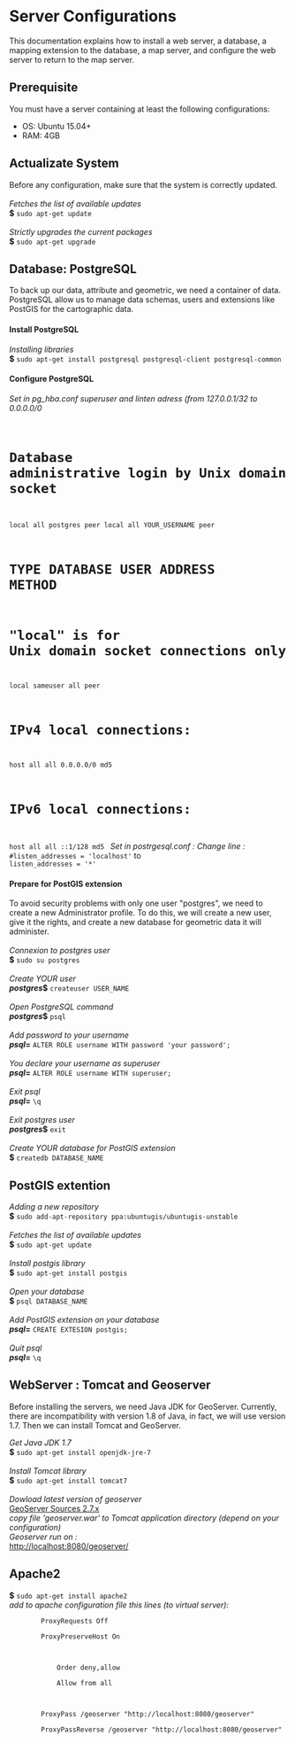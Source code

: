 <h1>Server Configurations</h1>

<p>
	This documentation explains how to install a web server, a database, a mapping extension to the database, a map server, and configure the web server to return to the map server.
</p>

<h2>Prerequisite</h2>

<p>
	You must have a server containing at least the following configurations:
	<ul>
		<li>OS: Ubuntu 15.04+</li>
		<li>RAM: 4GB</li>
	</ul>
</p>

<h2>Actualizate System</h2>

<p>
	Before any configuration, make sure that the system is correctly updated.<br><br>
	<i>Fetches the list of available updates</i><br>
	<b>$</b> <code>sudo apt-get update</code><br><br>
	<i>Strictly upgrades the current packages</i><br>
	<b>$</b> <code>sudo apt-get upgrade</code>
</p>

<h2>Database: PostgreSQL</h2>

<p>
	To back up our data, attribute and geometric, we need a container of data. PostgreSQL allow us to manage data schemas, users and extensions like PostGIS for the cartographic data.
</p>

<h4>Install PostgreSQL</h4>
<p>
	<i>Installing libraries</i><br>
	<b>$</b> <code>sudo apt-get install postgresql postgresql-client postgresql-common</code>
</p>

<h4>Configure PostgreSQL</h4>
<p>	
	<i>Set in pg_hba.conf superuser and linten adress (from 127.0.0.1/32 to 0.0.0.0/0</i><br>
	<code>

# Database administrative login by Unix domain socket
local   all             postgres                                peer
local   all             YOUR_USERNAME                                peer

# TYPE  DATABASE        USER            ADDRESS                 METHOD

# "local" is for Unix domain socket connections only
local   sameuser             all                                     peer
# IPv4 local connections:
host    all             all             0.0.0.0/0           md5

# IPv6 local connections:
host    all             all             ::1/128                 md5
</code>
	<i>Set in postrgesql.conf : Change line :</i><br>
	<code>#listen_addresses = 'localhost'</code>
	to<br>
	<code>listen_addresses = '*'</code>
</p>

<h4>Prepare for PostGIS extension</h4>
<p>
	To avoid security problems with only one user "postgres", we need to create a new Administrator profile. To do this, we will create a new user, give it the rights, and create a new database for geometric data it will administer.<br><br>
	<i>Connexion to postgres user</i><br>
	<b>$</b> <code>sudo su postgres</code><br><br>
	<i>Create YOUR user</i><br>
	<b><i>postgres</i>$</b> <code>createuser USER_NAME</code><br><br>
	<i>Open PostgreSQL command</i><br>
	<b><i>postgres</i>$</b> <code>psql</code><br><br>
	<i>Add password to your username</i><br>
	<b><i>psql</i>=</b> <code>ALTER ROLE username WITH password 'your password';</code><br><br>
	<i>You declare your username as superuser</i><br>
	<b><i>psql</i>=</b> <code>ALTER ROLE username WITH superuser;</code><br><br>
	<i>Exit psql</i><br>
	<b><i>psql</i>=</b> <code>\q</code><br><br>
	<i>Exit postgres user</i><br>
	<b><i>postgres</i>$</b> <code>exit</code><br><br>
	<i>Create YOUR database for PostGIS extension</i><br>
	<b>$</b> <code>createdb DATABASE_NAME</code><br>
</p>

<h2>PostGIS extention</h2>

<p>
	<i>Adding a new repository</i><br>
	<b>$</b> <code>sudo add-apt-repository ppa:ubuntugis/ubuntugis-unstable</code><br><br>
	<i>Fetches the list of available updates</i><br>
	<b>$</b> <code>sudo apt-get update</code><br><br>
	<i>Install postgis library</i><br>
	<b>$</b> <code>sudo apt-get install postgis</code><br><br>
	<i>Open your database</i><br>
	<b>$</b> <code>psql DATABASE_NAME</code><br><br>
	<i>Add PostGIS extension on your database</i><br>
	<b><i>psql</i>=</b> <code>CREATE EXTESION postgis;</code><br><br>
	<i>Quit psql</i><br>
	<b><i>psql</i>=</b> <code>\q</code><br>
</p>

<h2>WebServer : Tomcat and Geoserver</h2>
<p>
	Before installing the servers, we need Java JDK for GeoServer. Currently, there are incompatibility with version 1.8 of Java, in fact, we will use version 1.7. Then we can install Tomcat and GeoServer.
</p>
<p>
	<i>Get Java JDK 1.7</i><br>
	<b>$</b> <code>sudo apt-get install openjdk-jre-7</code><br><br>
	<i>Install Tomcat library</i><br>
	<b>$</b> <code>sudo apt-get install tomcat7</code><br><br>
	<i>Dowload latest version of geoserver</i><br>
	<a href="http://geoserver.org/release/2.7.x/">GeoServer Sources 2.7.x</a><br>
	<i>copy file 'geoserver.war' to Tomcat application directory (depend on your configuration)</i><br>
	<i>Geoserver run on :</i><br>
	<a href="http://localhost:8080/geoserver/">http://localhost:8080/geoserver/</a>
</p>

<h2>Apache2</h2>
<p>
	<b>$</b> <code>sudo apt-get install apache2</code><br>
	<i>add to apache configuration file this lines (to virtual server):</i><br>
	<code>
		ProxyRequests Off<br>
		ProxyPreserveHost On<br>
		<Proxy *><br>
			Order deny,allow<br>
			Allow from all<br>
		</Proxy><br>
		ProxyPass /geoserver "http://localhost:8080/geoserver"<br>
		ProxyPassReverse /geoserver "http://localhost:8080/geoserver"
	</code>
</p>
	


